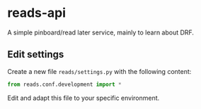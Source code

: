 # reads-api
A simple pinboard/read later service, mainly to learn about DRF.


## Edit settings

Create a new file `reads/settings.py` with the following content:

```python
from reads.conf.development import *
```

Edit and adapt this file to your specific environment.
